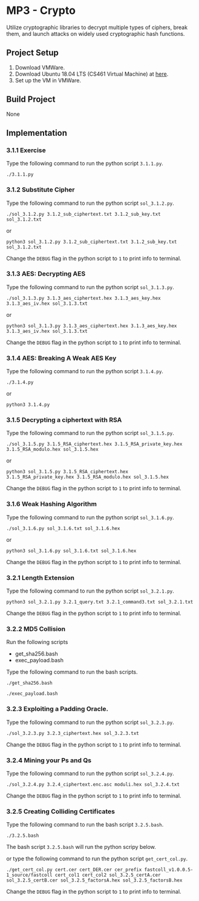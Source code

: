# MP3 - Crypto

Utilize cryptographic libraries to decrypt multiple types of ciphers, break 
them, and launch attacks on widely used cryptographic hash functions.

## Project Setup
1. Download VMWare.
2. Download Ubuntu 18.04 LTS (CS461 Virtual Machine) at [here](https://uofi.box.com/s/aqaixm5igvqbyxys7gpswxgcsf7nyqo6).
3. Set up the VM in VMWare.

## Build Project
None

## Implementation
### 3.1.1 Exercise
Type the following command to run the python script `3.1.1.py`.
```
./3.1.1.py
```

### 3.1.2 Substitute Cipher
Type the following command to run the python script `sol_3.1.2.py`.
```
./sol_3.1.2.py 3.1.2_sub_ciphertext.txt 3.1.2_sub_key.txt sol_3.1.2.txt
```
or
```
python3 sol_3.1.2.py 3.1.2_sub_ciphertext.txt 3.1.2_sub_key.txt sol_3.1.2.txt
```
Change the `DEBUG` flag in the python script to `1` to print info to terminal.

### 3.1.3 AES: Decrypting AES
Type the following command to run the python script `sol_3.1.3.py`.
```
./sol_3.1.3.py 3.1.3_aes_ciphertext.hex 3.1.3_aes_key.hex 3.1.3_aes_iv.hex sol_3.1.3.txt
```
or
```
python3 sol_3.1.3.py 3.1.3_aes_ciphertext.hex 3.1.3_aes_key.hex 3.1.3_aes_iv.hex sol_3.1.3.txt
```
Change the `DEBUG` flag in the python script to `1` to print info to terminal.

### 3.1.4 AES: Breaking A Weak AES Key
Type the following command to run the python script `3.1.4.py`.
```
./3.1.4.py
```
or
```
python3 3.1.4.py
```

### 3.1.5 Decrypting a ciphertext with RSA
Type the following command to run the python script `sol_3.1.5.py`.
```
./sol_3.1.5.py 3.1.5_RSA_ciphertext.hex 3.1.5_RSA_private_key.hex 3.1.5_RSA_modulo.hex sol_3.1.5.hex
```
or
```
python3 sol_3.1.5.py 3.1.5_RSA_ciphertext.hex 3.1.5_RSA_private_key.hex 3.1.5_RSA_modulo.hex sol_3.1.5.hex
```
Change the `DEBUG` flag in the python script to `1` to print info to terminal.

### 3.1.6 Weak Hashing Algorithm
Type the following command to run the python script `sol_3.1.6.py`.
```
./sol_3.1.6.py sol_3.1.6.txt sol_3.1.6.hex
```
or
```
python3 sol_3.1.6.py sol_3.1.6.txt sol_3.1.6.hex
```
Change the `DEBUG` flag in the python script to `1` to print info to terminal.

### 3.2.1 Length Extension
Type the following command to run the python script `sol_3.2.1.py`.
```
python3 sol_3.2.1.py 3.2.1_query.txt 3.2.1_command3.txt sol_3.2.1.txt
```
Change the `DEBUG` flag in the python script to `1` to print info to terminal.

### 3.2.2 MD5 Collision
Run the following scripts
- get_sha256.bash
- exec_payload.bash

Type the following command to run the bash scripts.
```
./get_sha256.bash
```
```
./exec_payload.bash
```

### 3.2.3 Exploiting a Padding Oracle.
Type the following command to run the python script `sol_3.2.3.py`.
```
./sol_3.2.3.py 3.2.3_ciphertext.hex sol_3.2.3.txt
```
Change the `DEBUG` flag in the python script to `1` to print info to terminal.

### 3.2.4 Mining your Ps and Qs
Type the following command to run the python script `sol_3.2.4.py`.
```
./sol_3.2.4.py 3.2.4_ciphertext.enc.asc moduli.hex sol_3.2.4.txt
```
Change the `DEBUG` flag in the python script to `1` to print info to terminal.

### 3.2.5 Creating Colliding Certificates
Type the following command to run the bash script `3.2.5.bash`.
```
./3.2.5.bash
```
The bash script `3.2.5.bash` will run the python scripy below.

or type the following command to run the python script `get_cert_col.py`.
```
./get_cert_col.py cert.cer cert_DER.cer cer_prefix fastcoll_v1.0.0.5-1_source/fastcoll cert_col1 cert_col2 sol_3.2.5_certA.cer sol_3.2.5_certB.cer sol_3.2.5_factorsA.hex sol_3.2.5_factorsB.hex
```
Change the `DEBUG` flag in the python script to `1` to print info to terminal.
